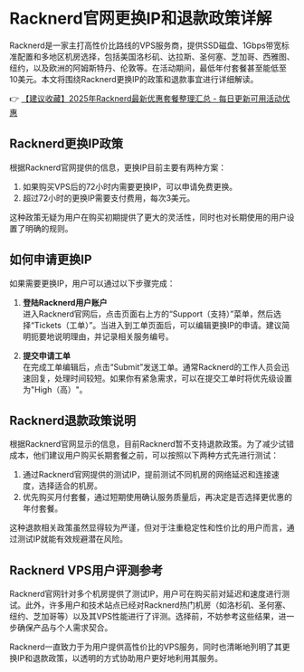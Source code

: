 # Racknerd官网更换IP和退款政策详解

Racknerd是一家主打高性价比路线的VPS服务商，提供SSD磁盘、1Gbps带宽标准配置和多地区机房选择，包括美国洛杉矶、达拉斯、圣何塞、芝加哥、西雅图、纽约，以及欧洲的阿姆斯特丹、伦敦等。在活动期间，最低年付套餐甚至能低至10美元。本文将围绕Racknerd更换IP的政策和退款事宜进行详细解读。

👉 [【建议收藏】2025年Racknerd最新优惠套餐整理汇总 - 每日更新可用活动优惠](https://bit.ly/Rack_Nerd)

## Racknerd更换IP政策

根据Racknerd官网提供的信息，更换IP目前主要有两种方案：
1. 如果购买VPS后的72小时内需要更换IP，可以申请免费更换。
2. 超过72小时的更换IP需要支付费用，每次3美元。

这种政策无疑为用户在购买初期提供了更大的灵活性，同时也对长期使用的用户设置了明确的规则。

## 如何申请更换IP

如果需要更换IP，用户可以通过以下步骤完成：

1. **登陆Racknerd用户账户**  
   进入Racknerd官网后，点击页面右上方的“Support（支持）”菜单，然后选择“Tickets（工单）”。当进入到工单页面后，可以编辑更换IP的申请。建议简明扼要地说明理由，并记录相关服务编号。

2. **提交申请工单**  
   在完成工单编辑后，点击“Submit”发送工单。通常Racknerd的工作人员会迅速回复，处理时间较短。如果你有紧急需求，可以在提交工单时将优先级设置为"High（高）"。

## Racknerd退款政策说明

根据Racknerd官网显示的信息，目前Racknerd暂不支持退款政策。为了减少试错成本，他们建议用户购买长期套餐之前，可以按照以下两种方式先进行测试：
1. 通过Racknerd官网提供的测试IP，提前测试不同机房的网络延迟和连接速度，选择适合的机房。
2. 优先购买月付套餐，通过短期使用确认服务质量后，再决定是否选择更优惠的年付套餐。

这种退款相关政策虽然显得较为严谨，但对于注重稳定性和性价比的用户而言，通过测试IP就能有效规避潜在风险。

## Racknerd VPS用户评测参考

Racknerd官网针对多个机房提供了测试IP，用户可在购买前对延迟和速度进行测试。此外，许多用户和技术站点已经对Racknerd热门机房（如洛杉矶、圣何塞、纽约、芝加哥等）以及其VPS性能进行了评测。选择前，不妨参考这些结果，进一步确保产品与个人需求契合。

Racknerd一直致力于为用户提供高性价比的VPS服务，同时也清晰地列明了其更换IP和退款政策，以透明的方式协助用户更好地利用其服务。